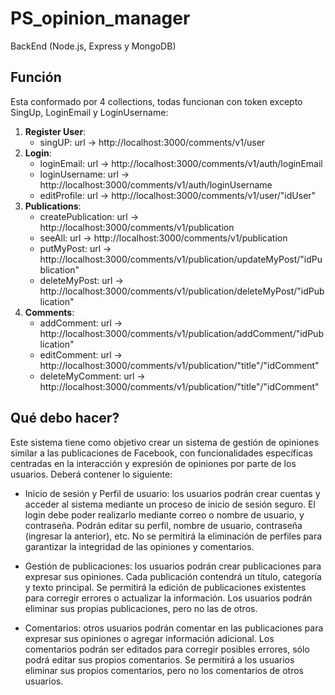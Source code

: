 # PS_opinion_manager
BackEnd (Node.js, Express y MongoDB)
## Función
Esta conformado por 4 collections, todas funcionan con token excepto SingUp, LoginEmail y LoginUsername:
1. **Register User**: 
    - singUP: url -> http://localhost:3000/comments/v1/user
2. **Login**:
    - loginEmail: url -> http://localhost:3000/comments/v1/auth/loginEmail
    - loginUsername: url -> http://localhost:3000/comments/v1/auth/loginUsername
    - editProfile: url -> http://localhost:3000/comments/v1/user/"idUser" 
3. **Publications**:
    - createPublication: url -> http://localhost:3000/comments/v1/publication
    - seeAll: url -> http://localhost:3000/comments/v1/publication
    - putMyPost: url -> http://localhost:3000/comments/v1/publication/updateMyPost/"idPublication"
    - deleteMyPost: url -> http://localhost:3000/comments/v1/publication/deleteMyPost/"idPublication"
4. **Comments**: 
    - addComment: url -> http://localhost:3000/comments/v1/publication/addComment/"idPublication"
    - editComment: url -> http://localhost:3000/comments/v1/publication/"title"/"idComment"
    - deleteMyComment: url -> http://localhost:3000/comments/v1/publication/"title"/"idComment"

## Qué debo hacer?
Este sistema tiene como objetivo crear un sistema de gestión de opiniones similar a las
publicaciones de Facebook, con funcionalidades específicas centradas en la interacción y
expresión de opiniones por parte de los usuarios.
Deberá contener lo siguiente:

- Inicio de sesión y Perfil de usuario: los usuarios podrán crear cuentas y acceder al
sistema mediante un proceso de inicio de sesión seguro. El login debe poder realizarlo
mediante correo o nombre de usuario, y contraseña. Podrán editar su perfil, nombre de
usuario, contraseña (ingresar la anterior), etc.
No se permitirá la eliminación de perfiles para garantizar la integridad de las opiniones y
comentarios.

- Gestión de publicaciones: los usuarios podrán crear publicaciones para expresar sus
opiniones. Cada publicación contendrá un título, categoría y texto principal.
Se permitirá la edición de publicaciones existentes para corregir errores o actualizar la
información. Los usuarios podrán eliminar sus propias publicaciones, pero no las de otros.

- Comentarios: otros usuarios podrán comentar en las publicaciones para expresar sus
opiniones o agregar información adicional.
Los comentarios podrán ser editados para corregir posibles errores, sólo podrá editar sus
propios comentarios.
Se permitirá a los usuarios eliminar sus propios comentarios, pero no los comentarios de
otros usuarios.
